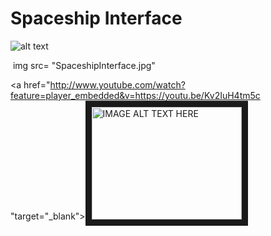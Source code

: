 # Spaceship Interface

![alt text](SpaceshipInterface.jpg
)

<img src = "img/SpaceshipInterface.png" alt = "">
img src= "SpaceshipInterface.jpg"

<a href="http://www.youtube.com/watch?feature=player_embedded&v=https://youtu.be/Kv2IuH4tm5c
"target="_blank"><img src="http://img.youtube.com/vi/https://youtu.be/Kv2IuH4tm5c/0.jpg"
alt="IMAGE ALT TEXT HERE" width="240" height="180" border="10" /></a>
